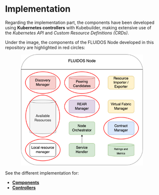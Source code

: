 # Implementation
Regarding the implementation part, the components have been developed using **Kubernetes controllers** with Kubebuilder, making extensive use of the *Kubernetes API* and *Custom Resource Definitions (CRDs)*.


Under the image, the components of the FLUIDOS Node developed in this repository are highlighted in red circles:

<p align="center">
<img src="../images/NodeWorkDone.png" width="400">
</p>

See the different implementation for: 

- [**Components**](./components.md#components)
- [**Controllers**](./controllers.md#controllers)
